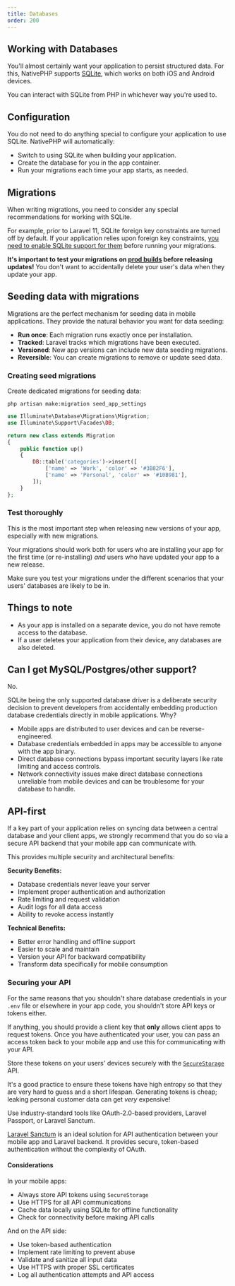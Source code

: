 ```yaml
---
title: Databases
order: 200
---
```


## Working with Databases

You'll almost certainly want your application to persist structured data. For this, NativePHP supports
[SQLite](https://sqlite.org/), which works on both iOS and Android devices.

You can interact with SQLite from PHP in whichever way you're used to.

## Configuration

You do not need to do anything special to configure your application to use SQLite. NativePHP will automatically:
- Switch to using SQLite when building your application.
- Create the database for you in the app container.
- Run your migrations each time your app starts, as needed.

## Migrations

When writing migrations, you need to consider any special recommendations for working with SQLite.

For example, prior to Laravel 11, SQLite foreign key constraints are turned off by default. If your application relies
upon foreign key constraints, [you need to enable SQLite support for them](https://laravel.com/docs/database#configuration) before running your migrations.

**It's important to test your migrations on [prod builds](/docs/mobile/1/getting-started/development#releasing)
before releasing updates!** You don't want to accidentally delete your user's data when they update your app.

## Seeding data with migrations

Migrations are the perfect mechanism for seeding data in mobile applications. They provide the natural behavior you
want for data seeding:

- **Run once**: Each migration runs exactly once per installation.
- **Tracked**: Laravel tracks which migrations have been executed.
- **Versioned**: New app versions can include new data seeding migrations.
- **Reversible**: You can create migrations to remove or update seed data.

### Creating seed migrations

Create dedicated migrations for seeding data:

```shell
php artisan make:migration seed_app_settings
```

```php
use Illuminate\Database\Migrations\Migration;
use Illuminate\Support\Facades\DB;

return new class extends Migration
{
    public function up()
    {
        DB::table('categories')->insert([
            ['name' => 'Work', 'color' => '#3B82F6'],
            ['name' => 'Personal', 'color' => '#10B981'],
        ]);
    }
};
```

### Test thoroughly

This is the most important step when releasing new versions of your app, especially with new migrations.

Your migrations should work both for users who are installing your app for the first time (or re-installing) _and_
users who have updated your app to a new release.

Make sure you test your migrations under the different scenarios that your users' databases are likely to be in.

## Things to note

- As your app is installed on a separate device, you do not have remote access to the database.
- If a user deletes your application from their device, any databases are also deleted.

## Can I get MySQL/Postgres/other support?

No.

SQLite being the only supported database driver is a deliberate security decision to prevent developers from
accidentally embedding production database credentials directly in mobile applications. Why?

- Mobile apps are distributed to user devices and can be reverse-engineered.
- Database credentials embedded in apps may be accessible to anyone with the app binary.
- Direct database connections bypass important security layers like rate limiting and access controls.
- Network connectivity issues make direct database connections unreliable from mobile devices and can be troublesome
    for your database to handle.

## API-first

If a key part of your application relies on syncing data between a central database and your client apps, we strongly
recommend that you do so via a secure API backend that your mobile app can communicate with.

This provides multiple security and architectural benefits:

**Security Benefits:**
- Database credentials never leave your server
- Implement proper authentication and authorization
- Rate limiting and request validation
- Audit logs for all data access
- Ability to revoke access instantly

**Technical Benefits:**
- Better error handling and offline support
- Easier to scale and maintain
- Version your API for backward compatibility
- Transform data specifically for mobile consumption

### Securing your API

For the same reasons that you shouldn't share database credentials in your `.env` file or elsewhere in your app code,
you shouldn't store API keys or tokens either.

If anything, you should provide a client key that **only** allows client apps to request tokens. Once you have
authenticated your user, you can pass an access token back to your mobile app and use this for communicating with your
API.

Store these tokens on your users' devices securely with the [`SecureStorage`](/docs/mobile/1/apis/secure-storage) API.

It's a good practice to ensure these tokens have high entropy so that they are very hard to guess and a short lifespan.
Generating tokens is cheap; leaking personal customer data can get _very_ expensive!

Use industry-standard tools like OAuth-2.0-based providers, Laravel Passport, or Laravel Sanctum.

<aside class="relative z-0 mt-5 overflow-hidden rounded-2xl bg-pink-50 px-5 ring-1 ring-black/5 dark:bg-pink-600/10">

[Laravel Sanctum](https://laravel.com/docs/sanctum) is an ideal solution for API authentication between your mobile app and Laravel backend.
It provides secure, token-based authentication without the complexity of OAuth.

</aside>

#### Considerations

In your mobile apps:

- Always store API tokens using `SecureStorage`
- Use HTTPS for all API communications
- Cache data locally using SQLite for offline functionality
- Check for connectivity before making API calls

And on the API side:

- Use token-based authentication
- Implement rate limiting to prevent abuse
- Validate and sanitize all input data
- Use HTTPS with proper SSL certificates
- Log all authentication attempts and API access
